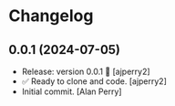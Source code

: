 Changelog
=========


0.0.1 (2024-07-05)
------------------
- Release: version 0.0.1 🚀 [ajperry2]
- ✅ Ready to clone and code. [ajperry2]
- Initial commit. [Alan Perry]


